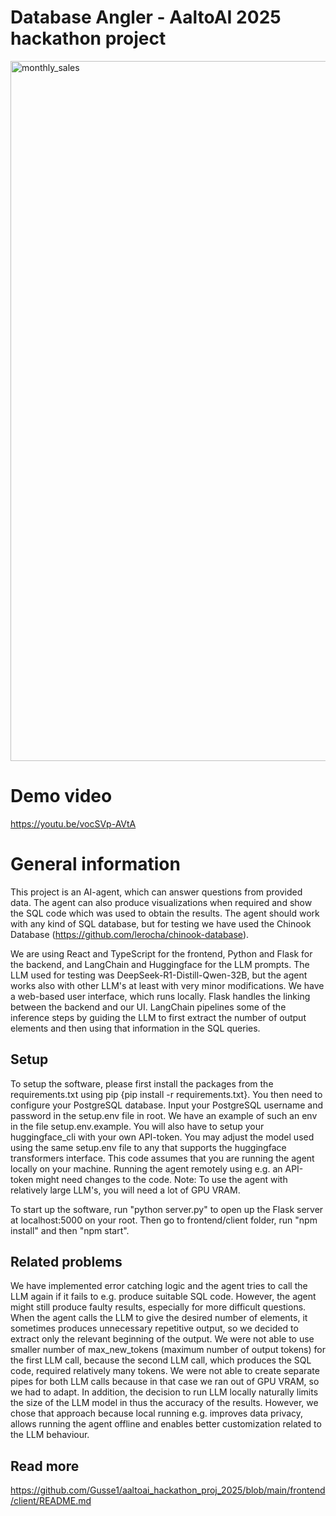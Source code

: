 # Database Angler - AaltoAI 2025 hackathon project
<img width="1120" alt="monthly_sales" src="https://github.com/user-attachments/assets/72cfe1ea-04f6-4baa-9499-104356824e64" />

# Demo video
https://youtu.be/vocSVp-AVtA

# General information

This project is an AI-agent, which can answer questions from provided data. The agent can also produce visualizations when required and show the SQL code which was used to obtain the results. The agent should work with any kind of SQL database, but for testing we have used the Chinook Database (https://github.com/lerocha/chinook-database).

We are using React and TypeScript for the frontend, Python and Flask for the backend, and LangChain and Huggingface for the LLM prompts. The LLM used for testing was DeepSeek-R1-Distill-Qwen-32B, but the agent works also with other LLM's at least with very minor modifications. We have a web-based user interface, which runs locally. Flask handles the linking between the backend and our UI. LangChain pipelines some of the inference steps by guiding the LLM to first extract the number of output elements and then using that information in the SQL queries.

## Setup
To setup the software, please first install the packages from the requirements.txt using pip {pip install -r requirements.txt}.
You then need to configure your PostgreSQL database. Input your PostgreSQL username and password in the setup.env file in root. We have an example of such an env in the file setup.env.example.
You will also have to setup your huggingface_cli with your own API-token. You may adjust the model used using the same setup.env file to any that supports the huggingface transformers interface.
This code assumes that you are running the agent locally on your machine. Running the agent remotely using e.g. an API-token might need changes to the code.
Note: To use the agent with relatively large LLM's, you will need a lot of GPU VRAM.

To start up the software, run "python server.py" to open up the Flask server at localhost:5000 on your root. Then go to frontend/client folder, run "npm install" and then "npm start".

## Related problems
We have implemented error catching logic and the agent tries to call the LLM again if it fails to e.g. produce suitable SQL code. However, the agent might still produce faulty results, especially for more difficult questions. When the agent calls the LLM to give the desired number of elements, it sometimes produces unnecessary repetitive output, so we decided to extract only the relevant beginning of the output. We were not able to use smaller number of max_new_tokens (maximum number of output tokens) for the first LLM call, because the second LLM call, which produces the SQL code, required relatively many tokens. We were not able to create separate pipes for both LLM calls because in that case we ran out of GPU VRAM, so we had to adapt. In addition, the decision to run LLM locally naturally limits the size of the LLM model in thus the accuracy of the results. However, we chose that approach because local running e.g. improves data privacy, allows running the agent offline and enables better customization related to the LLM behaviour.

## Read more
https://github.com/Gusse1/aaltoai_hackathon_proj_2025/blob/main/frontend/client/README.md
